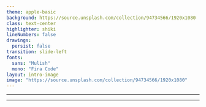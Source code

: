 ```yaml
---
theme: apple-basic
background: https://source.unsplash.com/collection/94734566/1920x1080
class: text-center
highlighter: shiki
lineNumbers: false
drawings:
  persist: false
transition: slide-left
fonts:
  sans: "Mulish"
  mono: "Fira Code"
layout: intro-image
image: "https://source.unsplash.com/collection/94734566/1920x1080"
---
```


<Page1 />

---

<Page2 />

---
